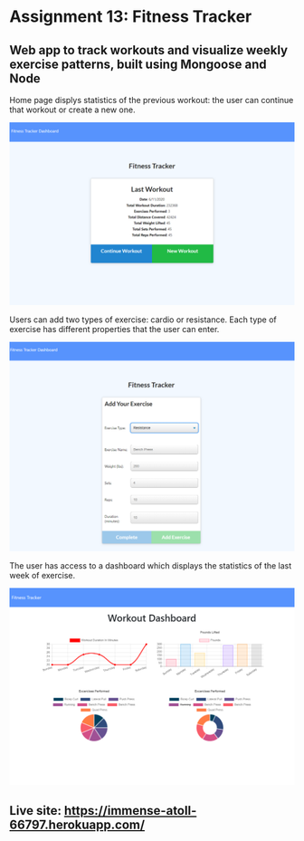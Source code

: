 # Assignment 13: Fitness Tracker

## Web app to track workouts and visualize weekly exercise patterns, built using Mongoose and Node

Home page displys statistics of the previous workout: the user can continue that workout or create a new one.

![home](images/home.png)

Users can add two types of exercise: cardio or resistance. Each type of exercise has different properties that the user can enter.

![add an exercise](images/exercise.png)

The user has access to a dashboard which displays the statistics of the last week of exercise.

![dashboard](images/dashboard.png)

## Live site: https://immense-atoll-66797.herokuapp.com/
